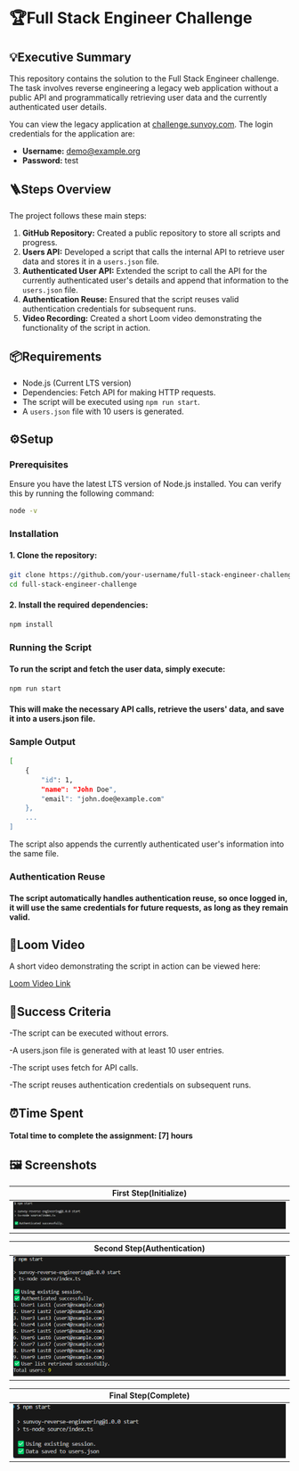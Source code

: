 # 🏆Full Stack Engineer Challenge

## 💡Executive Summary

This repository contains the solution to the Full Stack Engineer challenge. The task involves reverse engineering a legacy web application without a public API and programmatically retrieving user data and the currently authenticated user details.

You can view the legacy application at [challenge.sunvoy.com](http://challenge.sunvoy.com). The login credentials for the application are:

- **Username:** demo@example.org
- **Password:** test

## 🪜Steps Overview

The project follows these main steps:

1. **GitHub Repository:** Created a public repository to store all scripts and progress.
2. **Users API:** Developed a script that calls the internal API to retrieve user data and stores it in a `users.json` file.
3. **Authenticated User API:** Extended the script to call the API for the currently authenticated user's details and append that information to the `users.json` file.
4. **Authentication Reuse:** Ensured that the script reuses valid authentication credentials for subsequent runs.
5. **Video Recording:** Created a short Loom video demonstrating the functionality of the script in action.

## 📦Requirements

- Node.js (Current LTS version)
- Dependencies: Fetch API for making HTTP requests.
- The script will be executed using `npm run start`.
- A `users.json` file with 10 users is generated.

## ⚙️Setup

### Prerequisites

Ensure you have the latest LTS version of Node.js installed. You can verify this by running the following command:

```bash
node -v
```

### Installation

#### 1. Clone the repository:

```bash
git clone https://github.com/your-username/full-stack-engineer-challenge.git
cd full-stack-engineer-challenge
```

#### 2. Install the required dependencies:

```bash
npm install
```

### Running the Script

#### To run the script and fetch the user data, simply execute:

```bash
npm run start
```

#### This will make the necessary API calls, retrieve the users' data, and save it into a users.json file.

### Sample Output

```bash
[
    {
        "id": 1,
        "name": "John Doe",
        "email": "john.doe@example.com"
    },
    ...
]

```

The script also appends the currently authenticated user's information into the same file.

### Authentication Reuse

#### The script automatically handles authentication reuse, so once logged in, it will use the same credentials for future requests, as long as they remain valid.

## 🎥Loom Video

A short video demonstrating the script in action can be viewed here:

<a>[Loom Video Link](https://www.loom.com/share/56dfd4ab4fd843a08d540930853887db?sid=f5b85dc8-6173-4dcc-a2c4-f008001ed57b)</a>

## 🎯Success Criteria

-The script can be executed without errors.

-A users.json file is generated with at least 10 user entries.

-The script uses fetch for API calls.

-The script reuses authentication credentials on subsequent runs.

## ⏰Time Spent

#### Total time to complete the assignment: [7] hours

## 🖼️ Screenshots

| First Step(Initialize)                      |
| ------------------------------------------- |
| ![First Step](./screenshots/first-step.png) |

| Second Step(Authentication)                |
| ------------------------------------------ |
| ![Add Task](./screenshots/second-step.png) |

| Final Step(Complete)                        |
| ------------------------------------------- |
| ![Final Step](./screenshots/final-step.png) |
